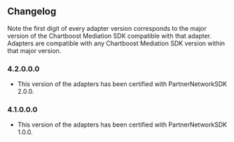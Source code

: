 ## Changelog

Note the first digit of every adapter version corresponds to the major version of the Chartboost Mediation SDK compatible with that adapter. 
Adapters are compatible with any Chartboost Mediation SDK version within that major version.

### 4.2.0.0.0
- This version of the adapters has been certified with PartnerNetworkSDK 2.0.0.

### 4.1.0.0.0
- This version of the adapters has been certified with PartnerNetworkSDK 1.0.0.

